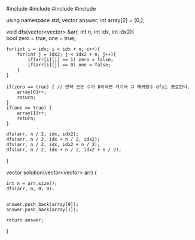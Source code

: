#include <string>
#include <vector>
#include <iostream>
#include <set>

using namespace std;
vector<int> answer;
int array[2] = {0,};



void dfs(vector<vector<int>> &arr, int n, int idx, int idx2){        
    bool zero = true, one = true;    
    
    for(int i = idx; i < idx + n; i++){
        for(int j = idx2; j < idx2 + n; j++){            
            if(arr[i][j] == 1) zero = false;
            if(arr[i][j] == 0) one = false;
        }
    }
    
    if(zero == true) { // 만약 모든 수가 0이라면 거기서 그 재귀함수 dfs는 종료한다.
        array[0]++;
        return;
    }
    if(one == true) {
        array[1]++;
        return;
    }
    
    dfs(arr, n / 2, idx, idx2);
    dfs(arr, n / 2, idx + n / 2, idx2);
    dfs(arr, n / 2, idx, idx2 + n / 2);
    dfs(arr, n / 2, idx + n / 2, idx2 + n / 2);    
}

vector<int> solution(vector<vector<int>> arr) {
    
    int n = arr.size();
    dfs(arr, n, 0, 0);
    
    
    answer.push_back(array[0]);
    answer.push_back(array[1]);
    
    return answer;
}